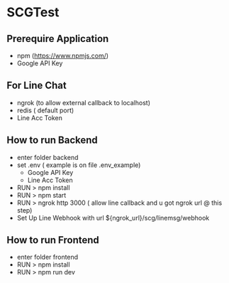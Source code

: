 # SCGTest
## Prerequire Application
* npm (https://www.npmjs.com/)
* Google API Key

## For Line Chat
* ngrok (to allow external callback to localhost)
* redis ( default port)
* Line Acc Token
 
## How to run Backend
* enter folder backend
* set .env ( example is on file .env_example)
    * Google API Key
    * Line Acc Token
* RUN > npm install
* RUN > npm start
* RUN > ngrok http 3000 ( allow line callback and u got ngrok url @ this step)
* Set Up Line Webhook with url ${ngrok_url}/scg/linemsg/webhook

## How to run Frontend
* enter folder frontend
* RUN > npm install
* RUN > npm run dev



